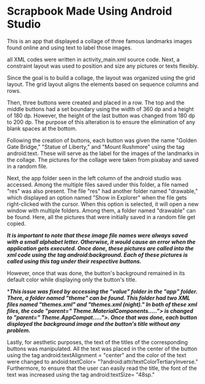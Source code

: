 # Scrapbook Made Using Android Studio

This is an app that displayed a collage of three famous landmarks images found online and using text to label those images.

all XML codes were written in activity_main.xml source code. 
Next, a constraint layout was used to position and size any pictures or texts flexibly.

Since the goal is to build a collage, the layout was organized using the grid layout. 
The grid layout aligns the elements based on sequence columns and rows. 

Then, three buttons were created and placed in a row. 
The top and the middle buttons had a set boundary using the width of 360 dp and a height of 180 dp. 
However, the height of the last button was changed from 180 dp to 200 dp. 
The purpose of this alteration is to ensure the elimination of any blank spaces at the bottom.

Following the creation of buttons, each button was given the name 
"Golden Gate Bridge," "Statue of Liberty," and "Mount Rushmore" using the tag android:text. 
These will serve as the label for the images of the landmarks in the collage. 
The pictures for the collage were taken from pixabay and saved in a random file. 

Next, the app folder seen in the left column of the android studio was accessed. 
Among the multiple files saved under this folder, a file named "res" was also present. 
The file "res" had another folder named "drawable," 
which displayed an option named "Show in Explorer" when the file gets right-clicked with the cursor. 
When this option is selected, it will open a new window with multiple folders. 
Among them, a folder named "drawable" can be found. 
Here, all the pictures that were initially saved in a random file get copied. 

***It is important to note that these image file names were always saved with a small alphabet letter. 
Otherwise, it would cause an error when the application gets executed. 
Once done, these pictures are called into the xml code using the tag android:background. 
Each of these pictures is called using this tag under their respective buttons.***

However, once that was done, the button's background remained in its default color while displaying only the button's title. 

****This issue was fixed by accessing the "value" folder in the "app" folder. 
There, a folder named "theme" can be found. 
This folder had two XML files named "themes.xml" and "themes.xml (night)." 
In both of these xml files, the code "parent=" Theme.MaterialComponents….."> 
is changed to "parent=" Theme.AppCompat…..">. 
Once that was done, each button displayed the background image and the button's title without any problem.***

Lastly, for aesthetic purposes, the text of the titles of the corresponding buttons was manipulated. 
All the text was placed in the center of the button using the tag android:textAlignment = "center" and 
the color of the text were changed to andoid:textColor= "?android:attr/textColorTertiaryInverse." 
Furthermore, to ensure that the user can easily read the title, the font of the text was increased using the tag android:textSize= "48sp."
